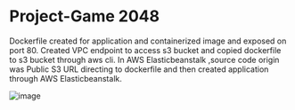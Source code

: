 # Project-Game 2048
Dockerfile created for application  and containerized  image and exposed on port 80.  Created VPC endpoint to access s3 bucket  and copied dockerfile to s3 bucket through aws cli. In AWS Elasticbeanstalk ,source code origin was Public S3 URL directing to dockerfile and then created application through AWS Elasticbeanstalk.


![image](https://user-images.githubusercontent.com/110668073/229352682-bc0bed44-2b27-4370-83e9-6ceb797f81c7.png)
